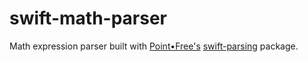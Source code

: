 # swift-math-parser
Math expression parser built with [Point•Free's](https://www.pointfree.co/) [swift-parsing](https://github.com/pointfreeco/swift-parsing) package.
